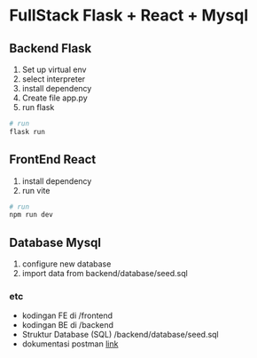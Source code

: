 # FullStack Flask + React + Mysql

## Backend Flask

1. Set up virtual env
2. select interpreter
3. install dependency
4. Create file app.py
5. run flask

```bash
# run 
flask run
```

## FrontEnd React

1. install dependency
2. run vite

```bash
# run 
npm run dev
```

## Database Mysql

1. configure new database
2. import data from backend/database/seed.sql

### etc

- kodingan FE di /frontend
- kodingan BE di /backend
- Struktur Database (SQL) /backend/database/seed.sql
- dokumentasi postman [link](https://documenter.getpostman.com/view/19201142/2s93ebUWrK)
